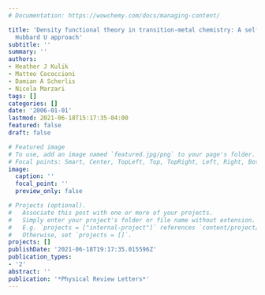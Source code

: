 ```yaml
---
# Documentation: https://wowchemy.com/docs/managing-content/

title: 'Density functional theory in transition-metal chemistry: A self-consistent
  Hubbard U approach'
subtitle: ''
summary: ''
authors:
- Heather J Kulik
- Matteo Cococcioni
- Damian A Scherlis
- Nicola Marzari
tags: []
categories: []
date: '2006-01-01'
lastmod: 2021-06-18T15:17:35-04:00
featured: false
draft: false

# Featured image
# To use, add an image named `featured.jpg/png` to your page's folder.
# Focal points: Smart, Center, TopLeft, Top, TopRight, Left, Right, BottomLeft, Bottom, BottomRight.
image:
  caption: ''
  focal_point: ''
  preview_only: false

# Projects (optional).
#   Associate this post with one or more of your projects.
#   Simply enter your project's folder or file name without extension.
#   E.g. `projects = ["internal-project"]` references `content/project/deep-learning/index.md`.
#   Otherwise, set `projects = []`.
projects: []
publishDate: '2021-06-18T19:17:35.015596Z'
publication_types:
- '2'
abstract: ''
publication: '*Physical Review Letters*'
---
```

